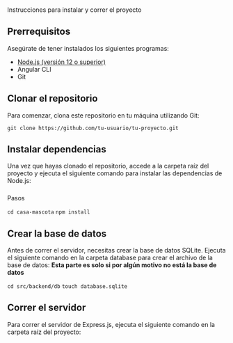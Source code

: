 ### 
Instrucciones para instalar y correr el proyecto

## Prerrequisitos
Asegúrate de tener instalados los siguientes programas:

- [Node.js (versión 12 o superior)](https://nodejs.org/en)
- Angular CLI
- Git
## Clonar el repositorio
Para comenzar, clona este repositorio en tu máquina utilizando Git:

`git clone https://github.com/tu-usuario/tu-proyecto.git`

## Instalar dependencias
Una vez que hayas clonado el repositorio, accede a la carpeta raíz del proyecto y ejecuta el siguiente comando para instalar las dependencias de Node.js:

### 
Pasos

`cd casa-mascota`
`npm install`

## Crear la base de datos
Antes de correr el servidor, necesitas crear la base de datos SQLite. Ejecuta el siguiente comando en la carpeta database para crear el archivo de la base de datos:
**Esta parte es solo si por algún motivo no está la base de datos**

`cd src/backend/db`
`touch database.sqlite`

## Correr el servidor
Para correr el servidor de Express.js, ejecuta el siguiente comando en la carpeta raíz del proyecto:





